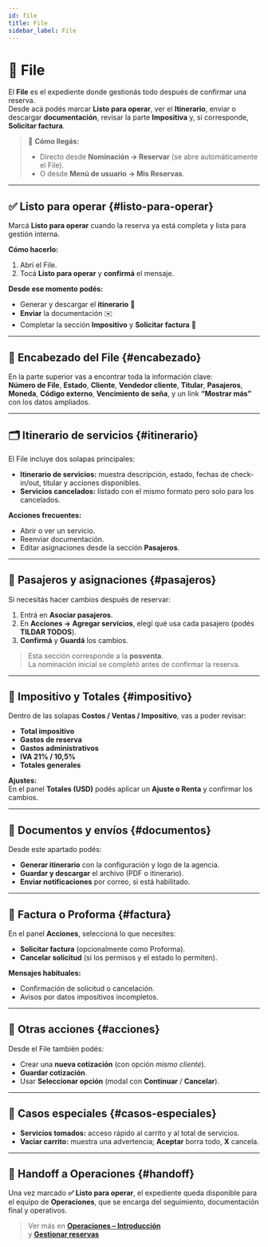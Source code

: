 ```yaml
---
id: file
title: File
sidebar_label: File
---
```


# 📂 File

El **File** es el expediente donde gestionás todo después de confirmar una reserva.  
Desde acá podés marcar **Listo para operar**, ver el **Itinerario**, enviar o descargar **documentación**, revisar la parte **Impositiva** y, si corresponde, **Solicitar factura**.  

> 🧭 **Cómo llegás:**  
> - Directo desde **Nominación → Reservar** (se abre automáticamente el File).  
> - O desde **Menú de usuario → Mis Reservas**.

---

## ✅ Listo para operar {#listo-para-operar}

Marcá **Listo para operar** cuando la reserva ya está completa y lista para gestión interna.

**Cómo hacerlo:**
1. Abrí el File.  
2. Tocá **Listo para operar** y **confirmá** el mensaje.  

**Desde ese momento podés:**
- Generar y descargar el **itinerario** 📄  
- **Enviar** la documentación ✉️  
- Completar la sección **Impositivo** y **Solicitar factura** 🧾  

---

## 🧾 Encabezado del File {#encabezado}

En la parte superior vas a encontrar toda la información clave:  
**Número de File**, **Estado**, **Cliente**, **Vendedor cliente**, **Titular**, **Pasajeros**, **Moneda**, **Código externo**, **Vencimiento de seña**, y un link **“Mostrar más”** con los datos ampliados.

<!-- <p align="center">
  <img src="/img/reservas-online/mis-reservas/file-detalle.png" alt="Encabezado del File" />
</p> -->

---

## 🗂️ Itinerario de servicios {#itinerario}

El File incluye dos solapas principales:

- **Itinerario de servicios:** muestra descripción, estado, fechas de check-in/out, titular y acciones disponibles.  
- **Servicios cancelados:** listado con el mismo formato pero solo para los cancelados.

**Acciones frecuentes:**
- Abrir o ver un servicio.  
- Reenviar documentación.  
- Editar asignaciones desde la sección **Pasajeros**.

<!-- <p align="center">
  <img src="/img/reservas-online/mis-reservas/itinerario.png" alt="Itinerario de servicios" />
</p> -->

---

## 👥 Pasajeros y asignaciones {#pasajeros}

Si necesitás hacer cambios después de reservar:

1. Entrá en **Asociar pasajeros**.  
2. En **Acciones → Agregar servicios**, elegí qué usa cada pasajero (podés **TILDAR TODOS**).  
3. **Confirmá** y **Guardá** los cambios.

> Esta sección corresponde a la **posventa**.  
> La nominación inicial se completó antes de confirmar la reserva.

---

## 💸 Impositivo y Totales {#impositivo}

Dentro de las solapas **Costos / Ventas / Impositivo**, vas a poder revisar:

- **Total impositivo**  
- **Gastos de reserva**  
- **Gastos administrativos**  
- **IVA 21% / 10,5%**  
- **Totales generales**

**Ajustes:**  
En el panel **Totales (USD)** podés aplicar un **Ajuste o Renta** y confirmar los cambios.

<!-- <p align="center">
  <img src="/img/reservas-online/mis-reservas/impositivo.png" alt="Panel Impositivo" />
</p> -->

---

## 📄 Documentos y envíos {#documentos}

Desde este apartado podés:

- **Generar itinerario** con la configuración y logo de la agencia.  
- **Guardar y descargar** el archivo (PDF o itinerario).  
- **Enviar notificaciones** por correo, si está habilitado.

<!-- <p align="center">
  <img src="/img/reservas-online/mis-reservas/guardar-descargar.png" alt="Guardar y descargar" />
</p> -->

---

## 🧾 Factura o Proforma {#factura}

En el panel **Acciones**, seleccioná lo que necesites:

- **Solicitar factura** (opcionalmente como Proforma).  
- **Cancelar solicitud** (si los permisos y el estado lo permiten).  

**Mensajes habituales:**
- Confirmación de solicitud o cancelación.  
- Avisos por datos impositivos incompletos.

<!-- <p align="center">
  <img src="/img/reservas-online/mis-reservas/solicitar-factura.png" alt="Solicitar factura" />
</p> -->

---

## 🧰 Otras acciones {#acciones}

Desde el File también podés:

- Crear una **nueva cotización** (con opción *mismo cliente*).  
- **Guardar cotización**.  
- Usar **Seleccionar opción** (modal con **Continuar** / **Cancelar**).

---

## 🧩 Casos especiales {#casos-especiales}

- **Servicios tomados:** acceso rápido al carrito y al total de servicios.  
- **Vaciar carrito:** muestra una advertencia; **Aceptar** borra todo, **X** cancela.

---

## 🤝 Handoff a Operaciones {#handoff}

Una vez marcado **✅ Listo para operar**, el expediente queda disponible para el equipo de **Operaciones**, que se encarga del seguimiento, documentación final y operativos.  

> Ver más en [**Operaciones – Introducción**](../../operaciones/intro.md)  
> y [**Gestionar reservas**](../../operaciones/gestionar-reservas.md)
